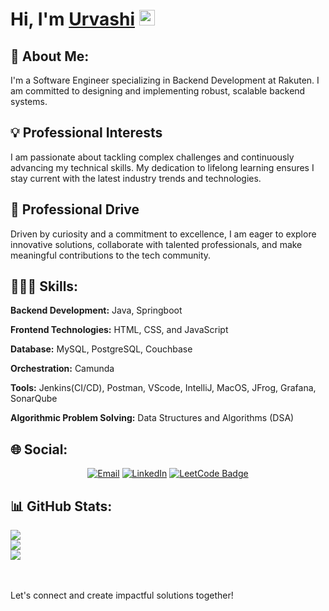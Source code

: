<h1>Hi, I'm <a href="https://harsh">Urvashi</a> <img src="https://media.giphy.com/media/hvRJCLFzcasrR4ia7z/giphy.gif" width="25px"> </h1>

## 💫 About Me:
I'm a Software Engineer specializing in Backend Development at Rakuten. I am committed to designing and implementing robust, scalable backend systems.

## 💡 Professional Interests
I am passionate about tackling complex challenges and continuously advancing my technical skills. My dedication to lifelong learning ensures I stay current with the latest industry trends and technologies.


## 🚀 Professional Drive
Driven by curiosity and a commitment to excellence, I am eager to explore innovative solutions, collaborate with talented professionals, and make meaningful contributions to the tech community.

## 👩🏻‍💻 Skills:
**Backend Development:** Java, Springboot

**Frontend Technologies:** HTML, CSS, and JavaScript

**Database:** MySQL, PostgreSQL, Couchbase

**Orchestration:** Camunda

**Tools:** Jenkins(CI/CD), Postman, VScode, IntelliJ, MacOS, JFrog, Grafana, SonarQube

**Algorithmic Problem Solving:** Data Structures and Algorithms (DSA)

## 🌐 Social: 
<p align = "center">
  <a href="mailto:urvashi.prajapati2809@gmail.com"><img src="https://img.shields.io/badge/Gmail-D14836?style=for-the-badge&logo=gmail&logoColor=white" alt="Email"></a>
  <a href="https://www.linkedin.com/in/urvashi-prajapati/"><img src="https://img.shields.io/badge/LinkedIn-0A66C2?logo=linkedin&logoColor=fff&style=for-the-badge" alt="LinkedIn"></a>
  <a href="https://leetcode.com/u/Urvashi-Prajapati/"><img src="https://img.shields.io/badge/LeetCode-FFA116?logo=leetcode&logoColor=fff&style=for-the-badge" alt="LeetCode Badge"></a>
</p>

## 📊 GitHub Stats:
![](https://github-readme-stats.vercel.app/api/top-langs/?username=URVASHI2809&theme=dark&hide_border=false&include_all_commits=false&count_private=false&layout=compact)<br>
![](https://github-readme-stats.vercel.app/api?username=URVASHI2809&theme=dark&hide_border=false&include_all_commits=false&count_private=false)<br/>
![](https://github-readme-streak-stats.herokuapp.com/?user=URVASHI2809&theme=dark&hide_border=false)<br/>


<br>
<br>
Let's connect and create impactful solutions together!
